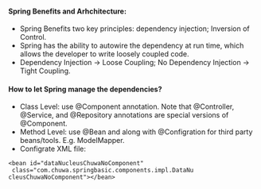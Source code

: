 #### Spring Benefits and Arhchitecture:
- Spring Benefits two key principles: dependency injection; Inversion of Control.
- Spring has the ability to autowire the dependency at run time, which allows the developer to write loosely coupled code.
- Dependency Injection -> Loose Coupling; No Dependency Injection -> Tight Coupling.

#### How to let Spring manage the dependencies?
- Class Level: use @Component annotation. Note that @Controller, @Service, and @Repository annotations are special versions of @Component.
- Method Level: use @Bean and along with @Configration for third party beans/tools. E.g. ModelMapper.
- Configrate XML file: 
```
<bean id="dataNucleusChuwaNoComponent"
 class="com.chuwa.springbasic.components.impl.DataNu
cleusChuwaNoComponent"></bean>
```
